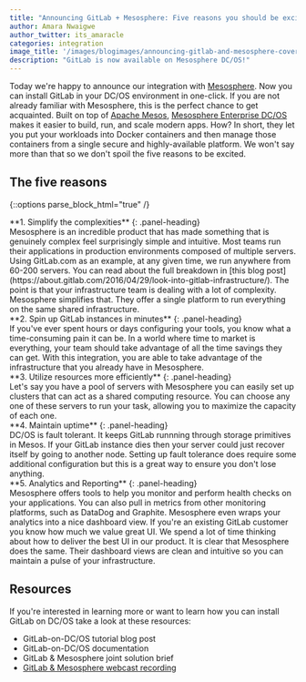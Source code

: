 ```yaml
---
title: "Announcing GitLab + Mesosphere: Five reasons you should be excited about this integration"
author: Amara Nwaigwe
author_twitter: its_amaracle
categories: integration
image_title: '/images/blogimages/announcing-gitlab-and-mesosphere-cover.png'
description: "GitLab is now available on Mesosphere DC/OS!"
---
```


Today we're happy to announce our integration with [Mesosphere](https://mesosphere.com/).
Now you can install GitLab in your DC/OS environment in one-click. If you are not already familiar with Mesosphere, this is the 
perfect chance to get acquainted. Built on top of [Apache Mesos](http://mesos.apache.org/),
[Mesosphere Enterprise DC/OS](https://mesosphere.com/product/) makes it easier to build, run, and scale modern
apps. How? In short, they let you put your workloads into Docker
containers and then manage those containers from a single secure and highly-available platform. We won't say
more than that so we don't spoil the five reasons to be excited.

<!-- more -->

## The five reasons

{::options parse_block_html="true" /}

<div class="panel panel-gitlab">
**1. Simplify the complexities** 
{: .panel-heading}
<div class="panel-body">
Mesosphere is an incredible product that has made something that is genuinely complex feel surprisingly simple and intuitive. Most teams run their applications in production environments composed of multiple servers. Using GitLab.com as an example, at any given time, we run anywhere from 60-200 servers. You can read about the full breakdown in [this blog post](https://about.gitlab.com/2016/04/29/look-into-gitlab-infrastructure/). The point is that your infrastructure team is dealing with a lot of complexity. Mesosphere simplifies that. They offer a single platform to run everything on the same shared infrastructure.
</div>
</div>

<div class="panel panel-success">
**2. Spin up GitLab instances in minutes** 
{: .panel-heading}
<div class="panel-body">
If you've ever spent hours or days configuring your tools, you know what a time-consuming pain it can be. In a world where time to market is everything, your team should take advantage of all the time savings they can get. With this integration, you are able to take advantage of the infrastructure that you already have in Mesosphere. 
</div>
</div>

<div class="panel panel-gitlab-purple">
**3. Utilize resources more efficiently** 
{: .panel-heading}
<div class="panel-body">
Let's say you have a pool of servers with Mesosphere you can easily set up clusters that can act as a shared computing resource. You can choose any one of these servers to run your task, allowing you to maximize the capacity of each one. 
</div>
</div>

<div class="panel panel-info">
**4. Maintain uptime** 
{: .panel-heading}
<div class="panel-body">
DC/OS is fault tolerant. It keeps GitLab runnning through storage primitives in Mesos. If your GitLab instance dies then your server could just recover itself by going to another node. Setting up fault tolerance does require some additional configuration but this is a great way to ensure you don't lose anything.
</div>
</div>

<div class="panel panel-danger">
**5. Analytics and Reporting** 
{: .panel-heading}
<div class="panel-body">
Mesosphere offers tools to help you monitor and perform health checks on your applications. You can also pull in metrics from other monitoring platforms, such as DataDog and Graphite. Mesosphere even wraps your analytics into a nice dashboard view. If you're an existing GitLab customer you know how much we value great UI. We spend a lot of time thinking about how to deliver the best UI in our product. It is clear that Mesosphere does the same. Their dashboard views are clean and intuitive so you can maintain a pulse of your infrastructure. 
</div>
</div>

## Resources

If you're interested in learning more or want to learn how you can install GitLab on DC/OS take a look at these resources: 

- GitLab-on-DC/OS tutorial blog post
- GitLab-on-DC/OS documentation
- GitLab & Mesosphere joint solution brief
- [GitLab & Mesosphere webcast recording](https://youtu.be/GPtSI_2-lbM) 

<!-- custom styles -->

<style>
.panel-gitlab {
  border-color: rgba(252,163,38,.3);
}
.panel-gitlab > .panel-heading {
  color: rgb(226,67,41);
  background-color: rgba(252,163,38,.3);
  border-color: rgba(252,163,38,.3);
}
.panel-gitlab-purple {
  border-color: rgba(107,79,187,.3);
}
.panel-gitlab-purple > .panel-heading {
  color: rgb(107,79,187);
  background-color: rgba(107,79,187,.3);
  border-color: rgba(107,79,187,.3);
}
</style>
 